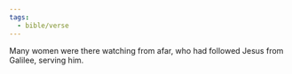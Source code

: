 ```yaml
---
tags:
  - bible/verse
---
```

Many women were there watching from afar, who had followed Jesus from Galilee, serving him.